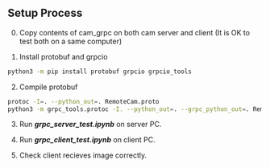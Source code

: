 ## Setup Process
0. Copy contents of cam_grpc on both cam server and client (It is OK to test both on a same computer)

1. Install protobuf and grpcio
```bash
python3 -m pip install protobuf grpcio grpcio_tools
```

2. Compile protobuf
```bash
protoc -I=. --python_out=. RemoteCam.proto
python3 -m grpc_tools.protoc -I. --python_out=. --grpc_python_out=. RemoteCam.proto
```

3. Run ***grpc_server_test.ipynb*** on server PC.

4. Run ***grpc_client_test.ipynb*** on client PC.

5. Check client recieves image correctly.
